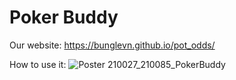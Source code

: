 # Poker Buddy

Our website: https://bunglevn.github.io/pot_odds/

How to use it: ![Poster 210027_210085_PokerBuddy](https://github.com/user-attachments/assets/134a1eba-5f4a-4adb-9e2a-1736638f072d)

